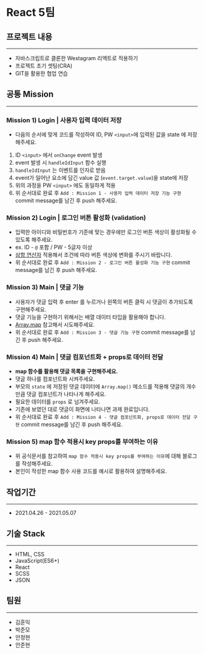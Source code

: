 <h1>React 5팀

## 프로젝트 내용

---

- 자바스크립트로 클론한 Westagram 리액트로 적용하기
- 프로젝트 초기 셋팅(CRA)
- GIT을 활용한 협업 연습

## 공통 Mission

---

### Mission 1) Login | 사용자 입력 데이터 저장

- 다음의 순서에 맞게 코드를 작성하여 ID, PW `<input>`에 입력된 값을 state 에 저장해주세요.

1. ID `<input>` 에서 `onChange` event 발생
2. event 발생 시 `handleIdInput` 함수 실행
3. `handleIdInput` 는 이벤트를 인자로 받음
4. event가 일어난 요소에 담긴 value 값 (`event.target.value`)을 state에 저장
5. 위의 과정을 PW `<input>` 에도 동일하게 적용
6. 위 순서대로 완료 후 `Add : Mission 1 - 사용자 입력 데이터 저장 기능 구현` commit message를 남긴 후 push 해주세요.

### Mission 2) Login | 로그인 버튼 활성화 (validation)

- 입력한 아이디와 비밀번호가 기준에 맞는 경우에만 로그인 버튼 색상이 활성화될 수 있도록 해주세요.
- ex. ID - `@` 포함 / PW - 5글자 이상
- [삼항 연산자](https://developer.mozilla.org/ko/docs/Web/JavaScript/Reference/Operators/Conditional_Operator) 적용해서 조건에 따라 버튼 색상에 변화를 주시기 바랍니다.
- 위 순서대로 완료 후 `Add : Mission 2 - 로그인 버튼 활성화 기능 구현` commit message를 남긴 후 push 해주세요.

### Mission 3) Main | 댓글 기능

- 사용자가 댓글 입력 후 enter 를 누르거나 왼쪽의 버튼 클릭 시 댓글이 추가되도록 구현해주세요.
- 댓글 기능을 구현하기 위해서는 배열 데이터 타입을 활용해야 합니다.
- [Array.map](https://developer.mozilla.org/ko/docs/Web/JavaScript/Reference/Global_Objects/Array/map) 참고해서 시도해주세요.
- 위 순서대로 완료 후 `Add : Mission 3 - 댓글 기능 구현` commit message를 남긴 후 push 해주세요.

### Mission 4) Main | 댓글 컴포넌트화 + props로 데이터 전달

- **map 함수를 활용해 댓글 목록을 구현해주세요.**
- 댓글 하나를 컴포넌트화 시켜주세요.
- 부모의 `state` 에 저장된 댓글 데이터에 `Array.map()` 메소드를 적용해 댓글의 개수만큼 댓글 컴포넌트가 나타나게 해주세요.
- 필요한 데이터를 `props` 로 넘겨주세요.
- 기존에 보였던 대로 댓글이 화면에 나타나면 과제 완료입니다.
- 위 순서대로 완료 후 `Add : Mission 4 - 댓글 컴포넌트화, props로 데이터 전달 구현` commit message를 남긴 후 push 해주세요.

### Mission 5) map 함수 적용시 key props를 부여하는 이유

- 위 공식문서를 참고하여 `map 함수 적용시 key props를 부여하는 이유`에 대해 블로그를 작성해주세요.
- 본인이 작성한 map 함수 사용 코드를 예시로 활용하여 설명해주세요.

## 작업기간

---

- 2021.04.26 - 2021.05.07

## 기술 Stack

---

- HTML, CSS
- JavaScript(ES6+)
- React
- SCSS
- JSON

## 팀원

---

- 김훈익
- 박준모
- 안정현
- 안준현
